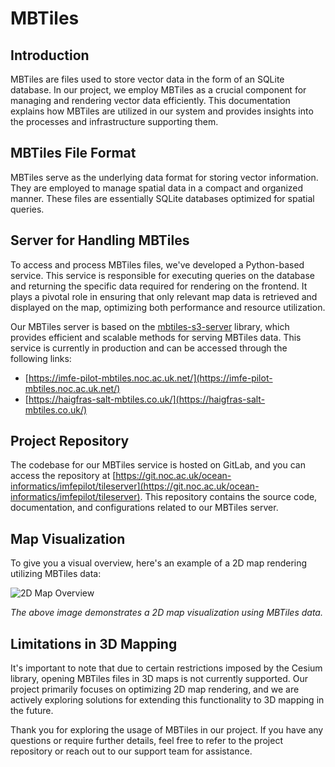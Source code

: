 # MBTiles

## Introduction

MBTiles are files used to store vector data in the form of an SQLite database. In our project, we employ MBTiles as a crucial component for managing and rendering vector data efficiently. This documentation explains how MBTiles are utilized in our system and provides insights into the processes and infrastructure supporting them.

## MBTiles File Format

MBTiles serve as the underlying data format for storing vector information. They are employed to manage spatial data in a compact and organized manner. These files are essentially SQLite databases optimized for spatial queries.

## Server for Handling MBTiles

To access and process MBTiles files, we've developed a Python-based service. This service is responsible for executing queries on the database and returning the specific data required for rendering on the frontend. It plays a pivotal role in ensuring that only relevant map data is retrieved and displayed on the map, optimizing both performance and resource utilization.

Our MBTiles server is based on the [mbtiles-s3-server](https://github.com/uktrade/mbtiles-s3-server) library, which provides efficient and scalable methods for serving MBTiles data. This service is currently in production and can be accessed through the following links:

- [https://imfe-pilot-mbtiles.noc.ac.uk.net/](https://imfe-pilot-mbtiles.noc.ac.uk.net/)
- [https://haigfras-salt-mbtiles.co.uk/](https://haigfras-salt-mbtiles.co.uk/)

## Project Repository

The codebase for our MBTiles service is hosted on GitLab, and you can access the repository at [https://git.noc.ac.uk/ocean-informatics/imfepilot/tileserver](https://git.noc.ac.uk/ocean-informatics/imfepilot/tileserver). This repository contains the source code, documentation, and configurations related to our MBTiles server.

## Map Visualization

To give you a visual overview, here's an example of a 2D map rendering utilizing MBTiles data:

![2D Map Overview](public/readme/mbtiles.png)

*The above image demonstrates a 2D map visualization using MBTiles data.*

## Limitations in 3D Mapping

It's important to note that due to certain restrictions imposed by the Cesium library, opening MBTiles files in 3D maps is not currently supported. Our project primarily focuses on optimizing 2D map rendering, and we are actively exploring solutions for extending this functionality to 3D mapping in the future.

Thank you for exploring the usage of MBTiles in our project. If you have any questions or require further details, feel free to refer to the project repository or reach out to our support team for assistance.